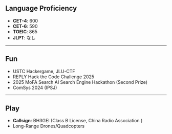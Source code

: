 ## **Language Proficiency**  
- **CET-4**: 600  
- **CET-6**: 590  
- **TOEIC**: 865
- **JLPT**: なし

---

## **Fun**  
- USTC Hackergame, JLU-CTF
- REPLY Hack the Code Challenge 2025
- 2025 MoFA Search AI Search Engine Hackathon (Second Prize)
- ComSys 2024 (IPSJ)
  
---

## **Play**  
- **Callsign**: BH3GEI (Class B License, China Radio Association )
- Long-Range Drones/Quadcopters  

